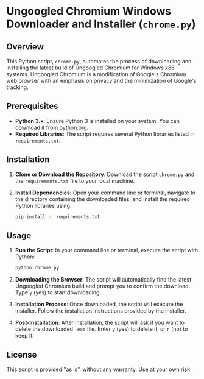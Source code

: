 
# Ungoogled Chromium Windows Downloader and Installer (`chrome.py`)

## Overview
This Python script, `chrome.py`, automates the process of downloading and installing the latest build of Ungoogled Chromium for Windows x86 systems. Ungoogled Chromium is a modification of Google's Chromium web browser with an emphasis on privacy and the minimization of Google's tracking.

## Prerequisites
- **Python 3.x**: Ensure Python 3 is installed on your system. You can download it from [python.org](https://www.python.org/downloads/).
- **Required Libraries**: The script requires several Python libraries listed in `requirements.txt`.

## Installation
1. **Clone or Download the Repository**:
   Download the script `chrome.py` and the `requirements.txt` file to your local machine.

2. **Install Dependencies**:
   Open your command line or terminal, navigate to the directory containing the downloaded files, and install the required Python libraries using:
   ```bash
   pip install -r requirements.txt
   ```

## Usage
1. **Run the Script**:
   In your command line or terminal, execute the script with Python:
   ```bash
   python chrome.py
   ```

2. **Downloading the Browser**:
   The script will automatically find the latest Ungoogled Chromium build and prompt you to confirm the download. Type `y` (yes) to start downloading.

3. **Installation Process**:
   Once downloaded, the script will execute the installer. Follow the installation instructions provided by the installer.

4. **Post-Installation**:
   After installation, the script will ask if you want to delete the downloaded `.exe` file. Enter `y` (yes) to delete it, or `n` (no) to keep it.


## License
This script is provided "as is", without any warranty. Use at your own risk.
